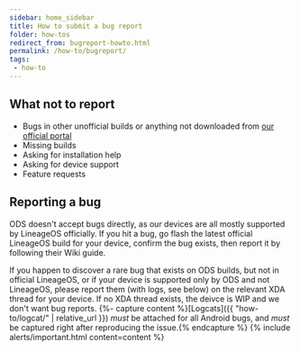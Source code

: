 ```yaml
---
sidebar: home_sidebar
title: How to submit a bug report
folder: how-tos
redirect_from: bugreport-howto.html
permalink: /how-to/bugreport/
tags:
 - how-to
---
```


## What not to report
  - Bugs in other unofficial builds or anything not downloaded from [our official portal](https://updater.oddsolutions.us/)
  - Missing builds
  - Asking for installation help
  - Asking for device support
  - Feature requests

## Reporting a bug

ODS doesn't accept bugs directly, as our devices are all mostly supported by LineageOS officially. If you hit a bug, go flash the latest official LineageOS build for your device, confirm the bug exists, then report it by following their Wiki guide.

If you happen to discover a rare bug that exists on ODS builds, but not in official LineageOS, or if your device is supported only by ODS and not LineageOS, please report them (with logs, see below) on the relevant XDA thread for your device. If no XDA thread exists, the deivce is WIP and we don't want bug reports.
  {%- capture content %}[Logcats]({{ "how-to/logcat/" | relative_url }}) *must* be attached for all Android bugs, and *must* be captured right after reproducing the issue.{% endcapture %}
  {% include alerts/important.html content=content %}
